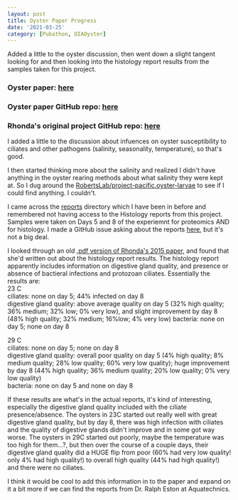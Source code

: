```yaml
---
layout: post
title: Oyster Paper Progress
date: '2021-03-25'
category: [Pubathon, DIAOyster]
---
```


Added a little to the oyster discussion, then went down a slight tangent looking for and then looking into the histology report results from the samples taken for this project. 

### Oyster paper: [here](https://docs.google.com/document/d/1OaYNzlOJr5QibCYt8--GMNGvXlzHPR9_daCkNUVkj-U/edit#)      
### Oyster paper GitHub repo: [here](https://github.com/grace-ac/paper-pacific.oyster-larvae)     
### Rhonda's original project GitHub repo: [here](https://github.com/RobertsLab/project-pacific.oyster-larvae)


I added a little to the discussion about infuences on oyster susceptibility to ciliates and other pathogens (salinity, seasonality, temperature), so that's good. 

I then started thinking more about the salinity and realized I didn't have anything in the oyster rearing methods about what salinity they were kept at. So I dug around the [RobertsLab/project-pacific.oyster-larvae](https://github.com/RobertsLab/project-pacific.oyster-larvae) to see if I could find anything. I couldn't. 

I came across the [reports](https://github.com/RobertsLab/project-pacific.oyster-larvae/tree/master/reports) directory which I have been in before and remembered not having access to the Histology reports from this project. Samples were taken on Days 5 and 8 of the experiemnt for proteomics AND for histology. I made a GitHub issue asking about the reports [here](https://github.com/RobertsLab/resources/issues/1164), but it's not a big deal. 

I looked through an old [.pdf version of Rhonda's 2015 paper](https://github.com/RobertsLab/project-pacific.oyster-larvae/blob/master/paper-2015/2015%20Oyster%20seed%20Experiment-%20Taylor%20Hatchery.pdf), and found that she'd written out about the histology report results. The histology report apparently includes information on digestive gland quality, and presence or absence of bactieral infections and protozoan ciliates. Essentially the results are:    
23 C        
ciliates: none on day 5; 44% infected on day 8     
digestive gland quality: above average quality on day 5 (32% high quality; 36% medium; 32% low; 0% very low), and slight improvement by day 8 (48% high quality; 32% medium; 16%low; 4% very low)
bacteria: none on day 5; none on day 8    

29 C     
ciliates: none on day 5; none on day 8     
digestive gland quality: overall poor quality on day 5 (4% high quality; 8% medium quality; 28% low quality; 60% very low quality); huge improvement by day 8 (44% high quality; 36% medium quality; 20% low quality; 0% very low quality)   
bacteria: none on day 5 and none on day 8 


If these results are what's in the actual reports, it's kind of interesting, especially the digestive gland quality included with the ciliate presence/absence. The oysters in 23C started out really well with great digestive gland quality, but by day 8, there was high infection with ciliates and the quality of digestive glands didn't improve and in some got way worse. The oysters in 29C started out poorly, maybe the temperature was too high for them...?, but then over the course of a couple days, their digestive gland quality did a HUGE flip from poor (60% had very low quality! only 4% had high quality!) to overall high quality (44% had high quality!) and there were no ciliates. 

I think it would be cool to add this information in to the paper and expand on it a bit more if we can find the reports from Dr. Ralph Eston at Aquatechnics. 

